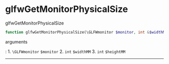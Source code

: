 # glfwGetMonitorPhysicalSize
glfwGetMonitorPhysicalSize

```php
function glfwGetMonitorPhysicalSize(\GLFWmonitor $monitor, int &$widthMM, int &$heightMM) : void
```

arguments

:    1. `\GLFWmonitor` `$monitor` 
    2. `int` `$widthMM` 
    3. `int` `$heightMM` 

---
     